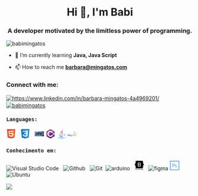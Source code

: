 <h1 align="center">Hi 👋, I'm Babi </h1>
<h3 align="center">A developer motivated by the limitless power of programming.</h3>
<p align="left"> <img
        src="https://komarev.com/ghpvc/?username=babimingatos&label=Profile%20views&color=0e75b6&style=flat"
        alt="babimingatos" /> </p>

- 🌱 I’m currently learning **Java, Java Script**

- 📫 How to reach me **barbara@mingatos.com**

<h3 align="left">Connect with me:</h3>
<p align="left">
    <a href="https://linkedin.com/in/barbara-mingatos-4a4969201/" target="blank"><img align="center" src="https://raw.githubusercontent.com/rahuldkjain/github-profile-readme-generator/master/src/images/icons/Social/linked-in-alt.svg" alt="https://www.linkedin.com/in/barbara-mingatos-4a4969201/" height="30" width="40" /></a>
    <a href="https://instagram.com/babimingatos" target="blank"><img align="center" src="https://raw.githubusercontent.com/rahuldkjain/github-profile-readme-generator/master/src/images/icons/Social/instagram.svg" alt="babimingatos" height="30" width="40" /></a>
</p>

#### <kbd>Languages:</kbd><br>
<img height="26" title="HTML" alt="HTML" src="https://raw.githubusercontent.com/devicons/devicon/master/icons/html5/html5-original.svg"> &nbsp;
<img height="26" title="CSS" alt="CSS" src="https://raw.githubusercontent.com/devicons/devicon/master/icons/css3/css3-original.svg"> &nbsp;
<img height="26" src="https://raw.githubusercontent.com/devicons/devicon/master/icons/php/php-original.svg" alt="php">
<img src="https://raw.githubusercontent.com/devicons/devicon/master/icons/csharp/csharp-original.svg" alt="csharp" height="26">
<img src="https://raw.githubusercontent.com/devicons/devicon/master/icons/java/java-original.svg" alt="java" height="26" /> </a>
<img src="https://raw.githubusercontent.com/devicons/devicon/master/icons/mysql/mysql-original-wordmark.svg" alt="mysql" height="26" />

#### <kbd>Conhecimento em: </kbd><br>
<img height="26" title="Visual Studio Code" alt="Visual Studio Code" src="https://cdn.jsdelivr.net/gh/devicons/devicon/icons/vscode/vscode-original.svg"> &nbsp;
<img height="26" title="Github" alt="Github" src="https://cdn.jsdelivr.net/gh/devicons/devicon/icons/github/github-original.svg"> &nbsp;
<img height="26" title="Git" alt="Git" src="https://cdn.jsdelivr.net/gh/devicons/devicon/icons/git/git-original.svg">&nbsp;
<img height="26" src="https://cdn.worldvectorlogo.com/logos/arduino-1.svg" alt="arduino" title="Arduino"> &nbsp;
<img src="https://raw.githubusercontent.com/devicons/devicon/master/icons/bootstrap/bootstrap-plain-wordmark.svg" alt="bootstrap" title="Bootstrap" height="26"> &nbsp;
<img src="https://www.vectorlogo.zone/logos/figma/figma-icon.svg" alt="figma"  title="Figma" height="26">
<img src="https://raw.githubusercontent.com/devicons/devicon/master/icons/photoshop/photoshop-line.svg" alt="photoshop" title="Photoshop" height="26"> &nbsp;
<img src="https://user-images.githubusercontent.com/72284498/185923979-8424e11f-42c4-4e44-9bd6-d69116b3fd14.png" alt="Ubuntu" title="Ubuntu" height="26">


  <a href="https://github.com/babimingatos/github-readme-stats"><img align="center"
        src="https://github-readme-stats.vercel.app/api/top-langs/?username=babimingatos&layout=compact&theme=buefy&hide_border=true" />
 </a>
